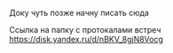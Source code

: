 Доку чуть позже начну писать сюда

Ссылка на папку с протокалами встреч
https://disk.yandex.ru/d/nBKV_8gjN8Vocg
